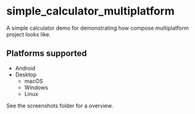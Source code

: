 # simple_calculator_multiplatform
A simple calculator demo for demonstrating how compose multiplatform project looks like.

## Platforms supported
* Android
* Desktop
  * macOS
  * Windows
  * Linux
  
 See the screenshots folder for a overview.
